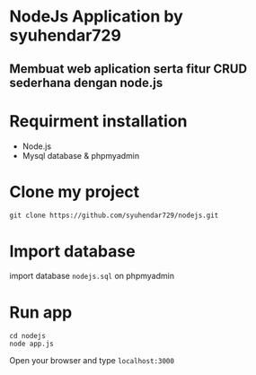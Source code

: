 # NodeJs Application by syuhendar729
Membuat web aplication serta fitur CRUD sederhana dengan node.js
-
# Requirment installation
- Node.js
- Mysql database & phpmyadmin

# Clone my project
`git clone https://github.com/syuhendar729/nodejs.git`

# Import database
import database `nodejs.sql` on phpmyadmin

# Run app
```
cd nodejs
node app.js
```
Open your browser and type `localhost:3000`

